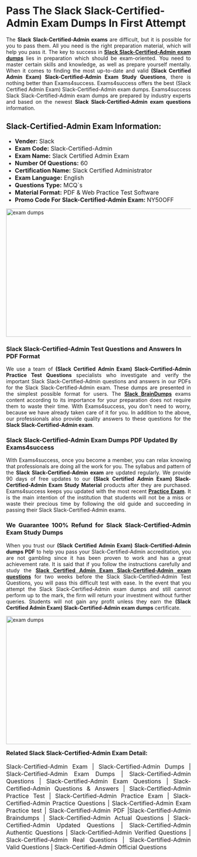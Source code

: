 <h1><strong><strong>Pass The Slack Slack-Certified-Admin Exam Dumps In First Attempt</strong></strong></h1> <p style="text-align:justify">The <strong>Slack Slack-Certified-Admin exams</strong> are difficult, but it is possible for you to pass them. All you need is the right preparation material, which will help you pass it. The key to success in <a href="https://www.exams4success.com/slack/slack-certified-admin-pdf-exam-dumps"><strong>Slack Slack-Certified-Admin exam dumps</strong></a> lies in preparation which should be exam-oriented. You need to master certain skills and knowledge, as well as prepare yourself mentally. When it comes to finding the most up-to-date and valid <strong>(Slack Certified Admin Exam) Slack-Certified-Admin Exam Study Questions</strong>, there is nothing better than Exams4success. Exams4success offers the best (Slack Certified Admin Exam) Slack-Certified-Admin exam dumps. Exams4success Slack Slack-Certified-Admin exam dumps are prepared by industry experts and based on the newest <strong>Slack Slack-Certified-Admin exam questions</strong> information.</p> <h2><strong><strong>Slack-Certified-Admin Exam Information:</strong></strong></h2> <ul> <li><span style="font-size:16px"><strong>Vender:</strong> Slack</span></li> <li><span style="font-size:16px"><strong>Exam Code:</strong> Slack-Certified-Admin</span></li> <li><span style="font-size:16px"><strong>Exam Name:</strong> Slack Certified Admin Exam</span></li> <li><span style="font-size:16px"><strong>Number Of Questions:</strong> 60</span></li> <li><span style="font-size:16px"><strong>Certification Name:</strong> Slack Certified Administrator</span></li> <li><span style="font-size:16px"><strong>Exam Language:</strong> English</span></li> <li><span style="font-size:16px"><strong>Questions Type:</strong> MCQ`s</span></li> <li><span style="font-size:16px"><strong>Material Format:</strong> PDF & Web Practice Test Software</span></li> <li><span style="font-size:16px"><strong>Promo Code For Slack-Certified-Admin Exam: </strong>NY50OFF</span></li> </ul> <p><a href="https://www.exams4success.com/slack/slack-certified-admin-pdf-exam-dumps" rel="no-follow"><img alt="exam dumps" src="https://www.certcollections.com/uploads/content/infrist1.png" style="height:350px; width:750px" /></a></p> <h3><strong>Slack Slack-Certified-Admin Test Questions and Answers In PDF Format</strong></h3> <p style="text-align:justify">We use a team of <strong>(Slack Certified Admin Exam) Slack-Certified-Admin Practice Test Questions</strong> specialists who investigate and verify the important Slack Slack-Certified-Admin questions and answers in our PDFs for the Slack Slack-Certified-Admin exam. These dumps are presented in the simplest possible format for users. The <a href="https://www.exams4success.com/slack-exam-dumps"><strong>Slack BrainDumps</strong></a> exams content according to its importance for your preparation does not require them to waste their time. With Exams4success, you don't need to worry, because we have already taken care of it for you. In addition to the above, our professionals also provide quality answers to these questions for the<strong> Slack Slack-Certified-Admin exam</strong>.</p> <h3><strong> Slack Slack-Certified-Admin Exam Dumps PDF Updated By Exams4success</strong></h3> <p style="text-align:justify">With Exams4success, once you become a member, you can relax knowing that professionals are doing all the work for you. The syllabus and pattern of the <strong>Slack Slack-Certified-Admin exam </strong>are updated regularly. We provide 90 days of free updates to our <strong>(Slack Certified Admin Exam) Slack-Certified-Admin Exam Study Material</strong> products after they are purchased. Exams4success keeps you updated with the most recent <a href="https://www.exams4success.com/"><strong>Practice Exam</strong></a>. It is the main intention of the institution that students will not be a miss or waste their precious time by following the old guide and succeeding in passing their Slack Slack-Certified-Admin exams.</p> <h3 style="text-align:justify"><strong>We Guarantee 100% Refund for Slack Slack-Certified-Admin Exam Study Dumps</strong></h3> <p style="text-align:justify">When you trust our <strong>(Slack Certified Admin Exam) Slack-Certified-Admin dumps PDF</strong> to help you pass your Slack-Certified-Admin accreditation, you are not gambling since it has been proven to work and has a great achievement rate. It is said that if you follow the instructions carefully and study the <a href="https://www.exams4success.com/slack/slack-certified-admin-pdf-exam-dumps"><strong>Slack Certified Admin Exam Slack-Certified-Admin exam questions</strong></a> for two weeks before the Slack Slack-Certified-Admin Test Questions, you will pass this difficult test with ease. In the event that you attempt the Slack Slack-Certified-Admin exam dumps and still cannot perform up to the mark, the firm will return your investment without further queries. Students will not gain any profit unless they earn the <strong>(Slack Certified Admin Exam) Slack-Certified-Admin exam dumps</strong> certificate.</p> <p style="text-align:justify"><a href="https://www.exams4success.com/slack/slack-certified-admin-pdf-exam-dumps" rel="no-follow"><img alt="exam dumps" src="https://www.certcollections.com/uploads/content/free_demo1.png" style="height:350px; width:750px" /></a></p> <p style="text-align:justify"><span style="font-size:16px"><strong>Related Slack Slack-Certified-Admin Exam Detail:</strong></span><br /> <br /> <span style="font-size:16px">Slack-Certified-Admin Exam | Slack-Certified-Admin Dumps | Slack-Certified-Admin Exam Dumps | Slack-Certified-Admin Questions | Slack-Certified-Admin Exam Questions | Slack-Certified-Admin Questions & Answers | Slack-Certified-Admin Practice Test | Slack-Certified-Admin Practice Exam | Slack-Certified-Admin Practice Questions | Slack-Certified-Admin Exam Practice test | Slack-Certified-Admin PDF |Slack-Certified-Admin Braindumps | Slack-Certified-Admin Actual Questions | Slack-Certified-Admin Updated Questions | Slack-Certified-Admin Authentic Questions | Slack-Certified-Admin Verified Questions | Slack-Certified-Admin Real Questions | Slack-Certified-Admin Valid Questions | Slack-Certified-Admin Official Questions</span></p>
